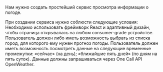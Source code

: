 Нам нужно создать простейший сервис просмотра информации о погоде.

При создании сервиса нужно соблюсти следующие условия:
Необходимо использовать фреймворк React и адаптивный дизайн, чтобы страница открывалась на любом consumer-grade устройстве.
Пользователь должен либо иметь возможность выбрать из списка город, для которого ему нужен прогноз погоды.
Пользователь должен иметь возможность посмотреть данные на следующие временные промежутки:
«сейчас» (на день);
«ближайшие пять дней» (по дням на пять суток).
Данные должны запрашиваться через One Call API OpenWeather.

